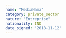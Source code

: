 ```yaml
---
name: "MediaNama"
category: private_sector
nature: "Entreprise"
nationality: IND
date_signed: '2018-11-12'
---
```

    